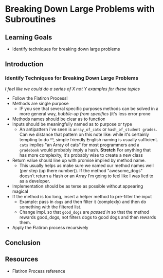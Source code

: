 # Breaking Down Large Problems with Subroutines

## Learning Goals

- Identify techniques for breaking down large problems

## Introduction

### Identify Techniques for Breaking Down Large Problems

_I feel like we could do a series of X not Y examples for these topics_

* Follow the Flatiron Process!
* Methods are single purpose
  * IF you see that several specific purposes methods can be solved in a more general way, _bubble-up from specifics_ (it's less error prone
* Methods names should be clear as to function
* Inputs should be meaningfully named as to purpose or type
  * An antipattern i've seen is `array_of_cats` or `hash_of_student grades`. Can we distance that pattern on this note like: while it's certainly tempting to do ^^, simple friendly English naming is usually sufficient. `cats` implies "an Array of cats" for most programmers and a `gradebook` would probably imply a hash. **Stretch** For anything that has more complexity, it's probably wise to create a new class
* Return value should line up with promise implied by method name.
  * This usually helps us make sure we named our method names well (per step (up there number)). If the method "awesome_dogs" doesn't return a Hash or an Array I'm going to feel like I was lied to as a developer. 
* Implementation should be as terse as possible without appearing magical
* If the method is too long, insert a helper method to pre-filter the input
  * Example: pass in `dogs` and then filter it (complexly) and then do something with the filtered list. 
  * Change impl. so that `good_dogs` are _passed in_ so that the method rewards good_dogs, not filters dogs to good dogs and then rewards them.
* Apply the Flatiron process recursively

## Conclusion


## Resources

- Flatiron Process reference
